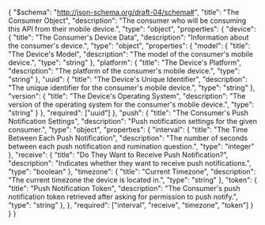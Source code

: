 {
    "$schema": "http://json-schema.org/draft-04/schema#",
    "title": "The Consumer Object",
    "description": "The consumer who will be consuming this API from their mobile device.",
    "type": "object",
    "properties": {
      "device": {
        "title": "The Consumer's Device Data",
        "description": "Information about the consumer's device.",
        "type": "object",
        "properties": {
          "model": {
            "title": "The Device's Model",
            "description": "The model of the consumer's mobile device.",
            "type": "string"
          },
          "platform": {
            "title": "The Device's Platform",
            "description": "The platform of the consumer's mobile device.",
            "type": "string"
          },
          "uuid": {
            "title": "The Device's Unique Identifier",
            "description": "The unique identifier for the consumer's mobile device.",
            "type": "string"
          },
          "version": {
            "title": "The Device's Operating System",
            "description": "The version of the operating system for the consumer's mobile device.",
            "type": "string"
          }
        },
        "required": ["uuid"]
      },
      "push": {
        "title": "The Consumer's Push Notification Settings",
        "description": "Push notification settings for the given consumer.",
        "type": "object",
        "properties": {
          "interval": {
            "title": "The Time Between Each Push Notification",
            "description": "The number of seconds between each push notification and rumination question.",
            "type": "integer"
          },
          "receive": {
            "title": "Do They Want to Receive Push Notification?",
            "description": "Indicates whether they want to receive push notifications.",
            "type": "boolean"
          },
          "timezone": {
            "title": "Current Timezone",
            "description": "The current timezone the device is located in.",
            "type": "string"
          },
          "token": {
            "title": "Push Notification Token",
            "description": "The Consumer's push notification token retrieved after asking for permission to push notify.",
            "type": "string"
          },
        },
        "required": ["interval", "receive", "timezone", "token"]
      }
    }
}
